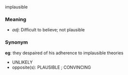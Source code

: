 implausible
### Meaning
+ _adj_: Difficult to believe; not plausible

### Synonym

__eg__: they despaired of his adherence to implausible theories

+ UNLIKELY
+ opposite(s): PLAUSIBLE ; CONVINCING



